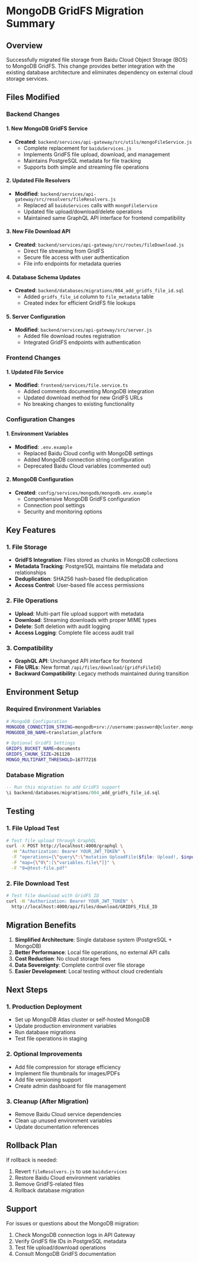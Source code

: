 # MongoDB GridFS Migration Summary

## Overview

Successfully migrated file storage from Baidu Cloud Object Storage (BOS) to MongoDB GridFS. This change provides better integration with the existing database architecture and eliminates dependency on external cloud storage services.

## Files Modified

### Backend Changes

#### 1. New MongoDB GridFS Service
- **Created**: `backend/services/api-gateway/src/utils/mongoFileService.js`
  - Complete replacement for `baiduServices.js`
  - Implements GridFS file upload, download, and management
  - Maintains PostgreSQL metadata for file tracking
  - Supports both simple and streaming file operations

#### 2. Updated File Resolvers
- **Modified**: `backend/services/api-gateway/src/resolvers/fileResolvers.js`
  - Replaced all `baiduServices` calls with `mongoFileService`
  - Updated file upload/download/delete operations
  - Maintained same GraphQL API interface for frontend compatibility

#### 3. New File Download API
- **Created**: `backend/services/api-gateway/src/routes/fileDownload.js`
  - Direct file streaming from GridFS
  - Secure file access with user authentication
  - File info endpoints for metadata queries

#### 4. Database Schema Updates
- **Created**: `backend/databases/migrations/004_add_gridfs_file_id.sql`
  - Added `gridfs_file_id` column to `file_metadata` table
  - Created index for efficient GridFS file lookups

#### 5. Server Configuration
- **Modified**: `backend/services/api-gateway/src/server.js`
  - Added file download routes registration
  - Integrated GridFS endpoints with authentication

### Frontend Changes

#### 1. Updated File Service
- **Modified**: `frontend/services/file.service.ts`
  - Added comments documenting MongoDB integration
  - Updated download method for new GridFS URLs
  - No breaking changes to existing functionality

### Configuration Changes

#### 1. Environment Variables
- **Modified**: `.env.example`
  - Replaced Baidu Cloud config with MongoDB settings
  - Added MongoDB connection string configuration
  - Deprecated Baidu Cloud variables (commented out)

#### 2. MongoDB Configuration
- **Created**: `config/services/mongodb/mongodb.env.example`
  - Comprehensive MongoDB GridFS configuration
  - Connection pool settings
  - Security and monitoring options

## Key Features

### 1. File Storage
- **GridFS Integration**: Files stored as chunks in MongoDB collections
- **Metadata Tracking**: PostgreSQL maintains file metadata and relationships
- **Deduplication**: SHA256 hash-based file deduplication
- **Access Control**: User-based file access permissions

### 2. File Operations
- **Upload**: Multi-part file upload support with metadata
- **Download**: Streaming downloads with proper MIME types
- **Delete**: Soft deletion with audit logging
- **Access Logging**: Complete file access audit trail

### 3. Compatibility
- **GraphQL API**: Unchanged API interface for frontend
- **File URLs**: New format `/api/files/download/{gridfsFileId}`
- **Backward Compatibility**: Legacy methods maintained during transition

## Environment Setup

### Required Environment Variables

```bash
# MongoDB Configuration
MONGODB_CONNECTION_STRING=mongodb+srv://username:password@cluster.mongodb.net/translation_platform
MONGODB_DB_NAME=translation_platform

# Optional GridFS Settings
GRIDFS_BUCKET_NAME=documents
GRIDFS_CHUNK_SIZE=261120
MONGO_MULTIPART_THRESHOLD=16777216
```

### Database Migration

```sql
-- Run this migration to add GridFS support
\i backend/databases/migrations/004_add_gridfs_file_id.sql
```

## Testing

### 1. File Upload Test
```bash
# Test file upload through GraphQL
curl -X POST http://localhost:4000/graphql \
  -H "Authorization: Bearer YOUR_JWT_TOKEN" \
  -F "operations={\"query\":\"mutation UploadFile($file: Upload!, $input: FileUploadInput!) { uploadFile(file: $file, input: $input) { success fileMetadata { id gridfsFileId } } }\",\"variables\":{\"file\":null,\"input\":{}}}" \
  -F "map={\"0\":[\"variables.file\"]}" \
  -F "0=@test-file.pdf"
```

### 2. File Download Test
```bash
# Test file download with GridFS ID
curl -H "Authorization: Bearer YOUR_JWT_TOKEN" \
  http://localhost:4000/api/files/download/GRIDFS_FILE_ID
```

## Migration Benefits

1. **Simplified Architecture**: Single database system (PostgreSQL + MongoDB)
2. **Better Performance**: Local file operations, no external API calls
3. **Cost Reduction**: No cloud storage fees
4. **Data Sovereignty**: Complete control over file storage
5. **Easier Development**: Local testing without cloud credentials

## Next Steps

### 1. Production Deployment
- Set up MongoDB Atlas cluster or self-hosted MongoDB
- Update production environment variables
- Run database migrations
- Test file operations in staging

### 2. Optional Improvements
- Add file compression for storage efficiency
- Implement file thumbnails for images/PDFs
- Add file versioning support
- Create admin dashboard for file management

### 3. Cleanup (After Migration)
- Remove Baidu Cloud service dependencies
- Clean up unused environment variables
- Update documentation references

## Rollback Plan

If rollback is needed:

1. Revert `fileResolvers.js` to use `baiduServices`
2. Restore Baidu Cloud environment variables  
3. Remove GridFS-related files
4. Rollback database migration

## Support

For issues or questions about the MongoDB migration:

1. Check MongoDB connection logs in API Gateway
2. Verify GridFS file IDs in PostgreSQL metadata
3. Test file upload/download operations
4. Consult MongoDB GridFS documentation